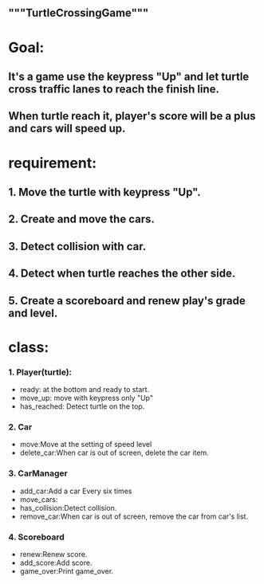 """TurtleCrossingGame"""
--
# Goal:

## It's a game use the keypress "Up" and let turtle cross traffic lanes to reach the finish line.
## When turtle reach it, player's score will be a plus and cars will speed up. 

# requirement:

## 1. Move the turtle with keypress "Up".
## 2. Create and move the cars.
## 3. Detect collision with car.
## 4. Detect when turtle reaches the other side.
## 5. Create a scoreboard and renew play's grade and level.

# class:
### 1. Player(turtle):
* ready: at the bottom and ready to start. 
* move_up: move with keypress only "Up"
* has_reached: Detect turtle on the top.
### 2. Car
* move:Move at the setting of speed level
* delete_car:When car is out of screen, delete the car item.
### 3. CarManager
* add_car:Add a car Every six times
* move_cars:
* has_collision:Detect collision.
* remove_car:When car is out of screen, remove the car from car's list.
### 4. Scoreboard
* renew:Renew score.
* add_score:Add score.
* game_over:Print game_over.
